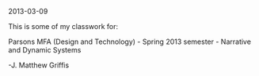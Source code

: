 2013-03-09

This is some of my classwork for:

Parsons MFA (Design and Technology) - 
Spring 2013 semester - 
Narrative and Dynamic Systems

-J. Matthew Griffis